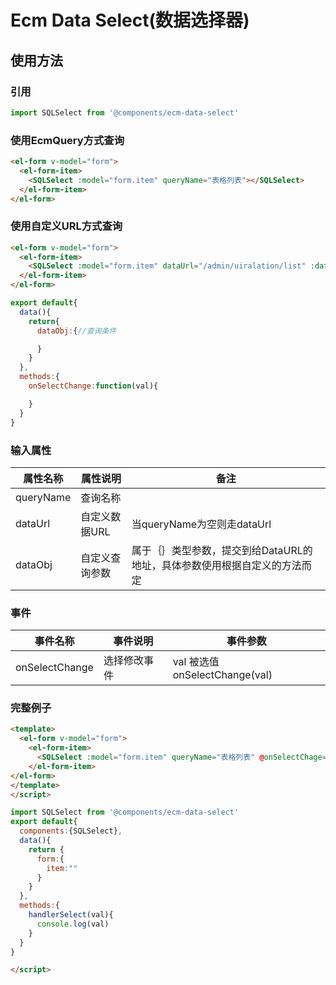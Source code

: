 # Ecm Data Select(数据选择器)
## 使用方法
### 引用
```javascript
import SQLSelect from '@components/ecm-data-select'
```

### 使用EcmQuery方式查询
```html
<el-form v-model="form">
  <el-form-item>
    <SQLSelect :model="form.item" queryName="表格列表"></SQLSelect>
  </el-form-item>
</el-form>

```

### 使用自定义URL方式查询
```html
<el-form v-model="form">
  <el-form-item>
    <SQLSelect :model="form.item" dataUrl="/admin/uiralation/list" :dataObj="dataObj" dataValueField="NAME" dataTextField="NAME" @onSelectChange="onSelectChange"></SQLSelect>
  </el-form-item>
</el-form>

```
```javascript
export default{
  data(){
    return{
      dataObj:{//查询条件

      }
    }
  },
  methods:{
    onSelectChange:function(val){

    }
  }
}
```

### 输入属性
|属性名称|属性说明|备注|
|---|---|---|
|queryName|查询名称||
|dataUrl|自定义数据URL|当queryName为空则走dataUrl|
|dataObj|自定义查询参数|属于｛｝类型参数，提交到给DataURL的地址，具体参数使用根据自定义的方法而定|

### 事件
|事件名称|事件说明|事件参数|
|---|---|---|
|onSelectChange|选择修改事件|val 被选值 onSelectChange(val)|


### 完整例子

```html
<template>
  <el-form v-model="form">
    <el-form-item>
      <SQLSelect :model="form.item" queryName="表格列表" @onSelectChage="handlerSelect"></SQLSelect>
    </el-form-item>
</el-form>
</template>
</script>
```
```javascript
import SQLSelect from '@components/ecm-data-select'
export default{
  components:{SQLSelect},
  data(){
    return {
      form:{
        item:""
      }
    }
  },
  methods:{
    handlerSelect(val){
      console.log(val)
    }
  }
}
```
```html
</script>
```